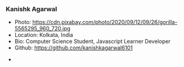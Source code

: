 ### Kanishk Agarwal
- Photo: https://cdn.pixabay.com/photo/2020/09/12/09/26/gorilla-5565295_960_720.jpg
- Location: Kolkata, India
- Bio: Computer Science Student, Javascript Learner Developer
- Github: https://github.com/kanishkagarwal6101
*
